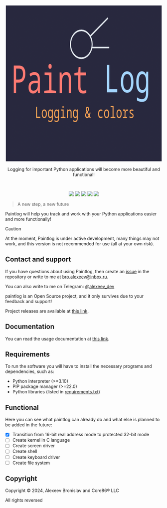 
<p align="center">
	<img src="docs/paintlog.png" width="500px" height="500px">
</p>

<p align="center">Logging for important Python applications will become more beautiful and functional!</p>
<br>
<p align="center">
    <img src="https://img.shields.io/github/languages/top/alexeev-engineer/paintlog?style=for-the-badge">
    <img src="https://img.shields.io/github/languages/count/alexeev-engineer/paintlog?style=for-the-badge">
    <img src="https://img.shields.io/github/stars/alexeev-engineer/paintlog?style=for-the-badge">
    <img src="https://img.shields.io/github/issues/alexeev-engineer/paintlog?style=for-the-badge">
    <img src="https://img.shields.io/github/last-commit/alexeev-engineer/paintlog?style=for-the-badge">
    </br>
</p>

> A new step, a new future

Paintlog will help you track and work with your Python applications easier and more functionally!

> [!CAUTION]
> At the moment, Paintlog is under active development, many things may not work, and this version is not recommended for use (all at your own risk).

## Contact and support
If you have questions about using Paintlog, then create an [issue](https://github.com/alexeev-engineer/paintlog/issues/new) in the repository or write to me at bro.alexeev@inbox.ru.

You can also write to me on Telegram: [@alexeev_dev](https://t.me/alexeev_dev)

paintlog is an Open Source project, and it only survives due to your feedback and support!

Project releases are available at [this link](https://github.com/alexeev-engineer/paintlog/releases).

## Documentation
You can read the usage documentation at [this link](./docs/index.md).

## Requirements
To run the software you will have to install the necessary programs and dependencies, such as:

 + Python interpreter (>=3.10)
 + PIP package manager (>=22.0)
 + Python libraries (listed in [requirements.txt](./requirements.txt))

## Functional
Here you can see what paintlog can already do and what else is planned to be added in the future:

 - [x] Transition from 16-bit real address mode to protected 32-bit mode
 - [ ] Create kernel in C language
 - [ ] Create screen driver
 - [ ] Create shell
 - [ ] Create keyboard driver
 - [ ] Create file system

## Copyright
Copyright © 2024, Alexeev Bronislav and Core86® LLC

All rights reversed
